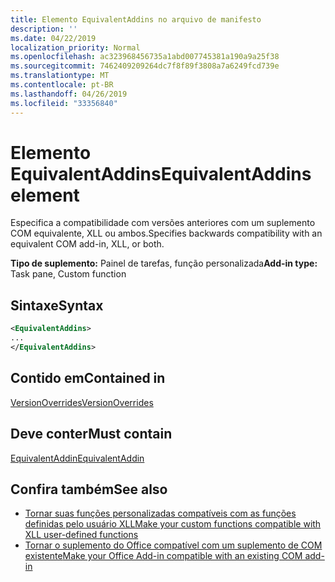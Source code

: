```yaml
---
title: Elemento EquivalentAddins no arquivo de manifesto
description: ''
ms.date: 04/22/2019
localization_priority: Normal
ms.openlocfilehash: ac323968456735a1abd007745381a190a9a25f38
ms.sourcegitcommit: 7462409209264dc7f8f89f3808a7a6249fcd739e
ms.translationtype: MT
ms.contentlocale: pt-BR
ms.lasthandoff: 04/26/2019
ms.locfileid: "33356840"
---
```

# <a name="equivalentaddins-element"></a><span data-ttu-id="d1d0f-102">Elemento EquivalentAddins</span><span class="sxs-lookup"><span data-stu-id="d1d0f-102">EquivalentAddins element</span></span>

<span data-ttu-id="d1d0f-103">Especifica a compatibilidade com versões anteriores com um suplemento COM equivalente, XLL ou ambos.</span><span class="sxs-lookup"><span data-stu-id="d1d0f-103">Specifies backwards compatibility with an equivalent COM add-in, XLL, or both.</span></span>

<span data-ttu-id="d1d0f-104">**Tipo de suplemento:** Painel de tarefas, função personalizada</span><span class="sxs-lookup"><span data-stu-id="d1d0f-104">**Add-in type:** Task pane, Custom function</span></span>

## <a name="syntax"></a><span data-ttu-id="d1d0f-105">Sintaxe</span><span class="sxs-lookup"><span data-stu-id="d1d0f-105">Syntax</span></span>

```XML
<EquivalentAddins>
...  
</EquivalentAddins>  
```

## <a name="contained-in"></a><span data-ttu-id="d1d0f-106">Contido em</span><span class="sxs-lookup"><span data-stu-id="d1d0f-106">Contained in</span></span>

[<span data-ttu-id="d1d0f-107">VersionOverrides</span><span class="sxs-lookup"><span data-stu-id="d1d0f-107">VersionOverrides</span></span>](versionoverrides.md)

## <a name="must-contain"></a><span data-ttu-id="d1d0f-108">Deve conter</span><span class="sxs-lookup"><span data-stu-id="d1d0f-108">Must contain</span></span>

[<span data-ttu-id="d1d0f-109">EquivalentAddin</span><span class="sxs-lookup"><span data-stu-id="d1d0f-109">EquivalentAddin</span></span>](equivalentaddin.md)

## <a name="see-also"></a><span data-ttu-id="d1d0f-110">Confira também</span><span class="sxs-lookup"><span data-stu-id="d1d0f-110">See also</span></span>

- [<span data-ttu-id="d1d0f-111">Tornar suas funções personalizadas compatíveis com as funções definidas pelo usuário XLL</span><span class="sxs-lookup"><span data-stu-id="d1d0f-111">Make your custom functions compatible with XLL user-defined functions</span></span>](../../excel/make-custom-functions-compatible-with-xll-udf.md)
- [<span data-ttu-id="d1d0f-112">Tornar o suplemento do Office compatível com um suplemento de COM existente</span><span class="sxs-lookup"><span data-stu-id="d1d0f-112">Make your Office Add-in compatible with an existing COM add-in</span></span>](../../develop/make-office-add-in-compatible-with-existing-com-add-in.md)